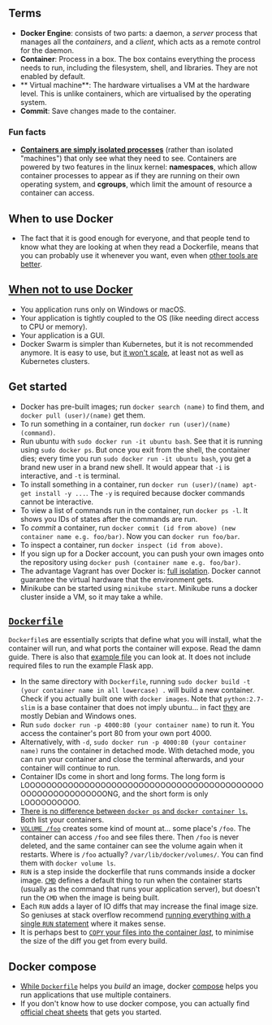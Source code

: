 ## Terms

- **Docker Engine**: consists of two parts: a daemon, a _server_ process that manages all the _containers_, and a _client_, which acts as a remote control for the daemon.
- **Container**: Process in a box. The box contains everything the process needs to run, including the filesystem, shell, and libraries. They are not enabled by default.
- ** Virtual machine**: The hardware virtualises a VM at the hardware level. This is unlike containers, which are virtualised by the operating system.
- **Commit**: Save changes made to the container.

### Fun facts

- [**Containers are simply isolated processes**](https://www.youtube.com/watch?v=cjXI-yxqGTI) (rather than isolated "machines") that only see what they need to see. Containers are powered by two features in the linux kernel: **namespaces**, which allow container processes to appear as if they are running on their own operating system, and **cgroups**, which limit the amount of resource a container can access.

## When to use Docker

- The fact that it is good enough for everyone, and that people tend to know what they are looking at when they read a Dockerfile, means that you can probably use it whenever you want, even when [other tools are better](https://nixos.org/).

## [When not to use Docker](https://www.reddit.com/r/docker/comments/982cag/docker_for_development_why_and_how/)

- You application runs only on Windows or macOS.
- Your application is tightly coupled to the OS (like needing direct access to CPU or memory).
- Your application is a GUI.
- Docker Swarm is simpler than Kubernetes, but it is not recommended anymore. It is easy to use, but [it won't scale](https://news.ycombinator.com/item?id=28460258), at least not as well as Kubernetes clusters.

## Get started

- Docker has pre-built images; run `docker search (name)` to find them, and `docker pull (user)/(name)` get them.
- To run something in a container, run `docker run (user)/(name) (command)`.
- Run ubuntu with `sudo docker run -it ubuntu bash`. See that it is running using `sudo docker ps`. But once you exit from the shell, the container dies; every time you run `sudo docker run -it ubuntu bash`, you get a brand new user in a brand new shell. It would appear that `-i` is interactive, and `-t` is terminal.
- To install something in a container, run `docker run (user)/(name) apt-get install -y ...`. The `-y` is required because docker commands cannot be interactive.
- To view a list of commands run in the container, run `docker ps -l`. It shows you IDs of states after the commands are run.
- To _commit_ a container, run `docker commit (id from above) (new container name e.g. foo/bar)`. Now you can `docker run foo/bar`.
- To inspect a container, run `docker inspect (id from above)`.
- If you sign up for a Docker account, you can push your own images onto the repository using `docker push (container name e.g. foo/bar)`.
- The advantage Vagrant has over Docker is: [full isolation](https://www.upguard.com/articles/docker-vs-vagrant). Docker cannot guarantee the virtual hardware that the environment gets.
- Minikube can be started using `minikube start`. Minikube runs a docker cluster inside a VM, so it may take a while.

## [`Dockerfile`](https://docs.docker.com/get-started/part2/#define-a-container-with-a-dockerfile)

`Dockerfile`s are essentially scripts that define what you will install, what the container will run, and what ports the container will expose. Read the damn guide. There is also that [example file](book-summaries/Dockerfile) you can look at. It does not include required files to run the example Flask app.

- In the same directory with `Dockerfile`, running `sudo docker build -t (your container name in all lowercase) .` will build a new container. Check if you actually built one with `docker images`. Note that `python:2.7-slim` is a base container that does not imply ubuntu... in fact [they](https://hub.docker.com/_/python/) are mostly Debian and Windows ones.
- Run `sudo docker run -p 4000:80 (your container name)` to run it. You access the container's port 80 from your own port 4000.
- Alternatively, with `-d`, `sudo docker run -p 4000:80 (your container name)` runs the container in detached mode. With detached mode, you can run your container and close the terminal afterwards, and your container will continue to run.
- Container IDs come in short and long forms. The long form is LOOOOOOOOOOOOOOOOOOOOOOOOOOOOOOOOOOOOOOOOOOOOOOOOOOOOOOOOOOOONG, and the short form is only LOOOOOOOOOO.
- [There is no difference between `docker ps` and `docker container ls`.](https://stackoverflow.com/a/45254760/1558430) Both list your containers.
- [`VOLUME /foo`](https://docs.docker.com/storage/volumes/) creates some kind of mount at... some place's `/foo`. The container can access `/foo` and see files there. Then `/foo` is never deleted, and the same container can see the volume again when it restarts. Where is `/foo` actually? `/var/lib/docker/volumes/`. You can find them with `docker volume ls`.
- `RUN` is a step inside the dockerfile that runs commands inside a docker image. [`CMD`](https://nickjanetakis.com/blog/docker-tip-7-the-difference-between-run-and-cmd) defines a default thing to run when the container starts (usually as the command that runs your application server), but doesn't run the `CMD` when the image is being built.
- Each `RUN` adds a layer of IO diffs that may increase the final image size. So geniuses at stack overflow recommend [running everything with a single `RUN` statement](https://stackoverflow.com/questions/39223249/multiple-run-vs-single-chained-run-in-dockerfile-which-is-better) where it makes sense.
- It is perhaps best to [`COPY` your files into the container *last*](https://semaphoreci.com/blog/2018/03/14/docker-image-size.html), to minimise the size of the diff you get from every build.

## Docker compose

- [While `Dockerfile`](https://stackoverflow.com/questions/29480099/docker-compose-vs-dockerfile-which-is-better) helps you _build_ an image, docker [compose](https://docs.docker.com/glossary/?term=Compose) helps you run applications that use multiple containers.
- If you don't know how to use docker compose, you can actually find [official cheat sheets](https://docs.docker.com/samples/django/) that gets you started.
